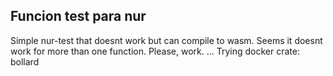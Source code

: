 ## Funcion test para nur
Simple nur-test that doesnt work but can compile to wasm.
Seems it doesnt work for more than one function.
Please, work.
...
Trying docker crate: bollard
